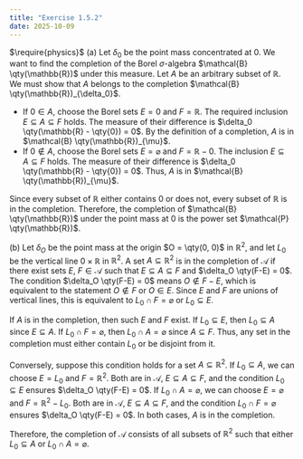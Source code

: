 ```yaml
---
title: "Exercise 1.5.2"
date: 2025-10-09
---
```

$\require{physics}$
(a) Let $\delta_0$ be the point mass concentrated at $0$. 
We want to find the completion of the Borel $\sigma$-algebra $\mathcal{B} \qty(\mathbb{R})$ under this measure. 
Let $A$ be an arbitrary subset of $\mathbb{R}$. 
We must show that $A$ belongs to the completion $\mathcal{B} \qty(\mathbb{R})_{\delta_0}$. 
- If $0 \in A$, choose the Borel sets $E = \qty{0}$ and $F = \mathbb{R}$.
  The required inclusion $E \subseteq A \subseteq F$ holds.
  The measure of their difference is $\delta_0 \qty(\mathbb{R} - \qty{0}) = 0$.
  By the definition of a completion, $A$ is in $\mathcal{B} \qty(\mathbb{R})_{\mu}$.
- If $0 \notin A$, choose the Borel sets $E = \varnothing$ and $F = \mathbb{R} - \qty{0}$.
  The inclusion $E \subseteq A \subseteq F$ holds.
  The measure of their difference is $\delta_0 \qty(\mathbb{R} - \qty{0}) = 0$.
  Thus, $A$ is in $\mathcal{B} \qty(\mathbb{R})_{\mu}$.

Since every subset of $\mathbb{R}$ either contains $0$ or does not, every subset of $\mathbb{R}$ is in the completion. 
Therefore, the completion of $\mathcal{B} \qty(\mathbb{R})$ under the point mass at $0$ is the power set $\mathcal{P} \qty(\mathbb{R})$. 

(b) Let $\delta_O$ be the point mass at the origin $O = \qty(0, 0)$ in $\mathbb{R}^2$, and let $L_0$ be the vertical line $\qty{0} \times \mathbb{R}$ in $\mathbb{R}^2$. 
A set $A \subseteq \mathbb{R}^2$ is in the completion of $\mathcal{A}$ if there exist sets $E$, $F \in \mathcal{A}$ such that $E \subseteq A \subseteq F$ and $\delta_O \qty(F-E) = 0$. 
The condition $\delta_O \qty(F-E) = 0$ means $O \notin F-E$, which is equivalent to the statement $O \notin F$ or $O \in E$. 
Since $E$ and $F$ are unions of vertical lines, this is equivalent to $L_0 \cap F = \varnothing$ or $L_0 \subseteq E$. 

If $A$ is in the completion, then such $E$ and $F$ exist. 
If $L_0 \subseteq E$, then $L_0 \subseteq A$ since $E \subseteq A$. 
If $L_0 \cap F = \varnothing$, then $L_0 \cap A = \varnothing$ since $A \subseteq F$. 
Thus, any set in the completion must either contain $L_0$ or be disjoint from it. 

Conversely, suppose this condition holds for a set $A \subseteq \mathbb{R}^2$. 
If $L_0 \subseteq A$, we can choose $E = L_0$ and $F = \mathbb{R}^2$. 
Both are in $\mathcal{A}$, $E \subseteq A \subseteq F$, and the condition $L_0 \subseteq E$ ensures $\delta_O \qty(F-E) = 0$. 
If $L_0 \cap A = \varnothing$, we can choose $E = \varnothing$ and $F = \mathbb{R}^2 - L_0$. 
Both are in $\mathcal{A}$, $E \subseteq A \subseteq F$, and the condition $L_0 \cap F = \varnothing$ ensures $\delta_O \qty(F-E) = 0$. 
In both cases, $A$ is in the completion. 

Therefore, the completion of $\mathcal{A}$ consists of all subsets of $\mathbb{R}^2$ such that either $L_0 \subseteq A$ or $L_0 \cap A = \varnothing$. 
